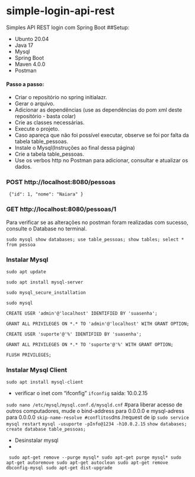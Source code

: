 # simple-login-api-rest
Simples API REST login com Spring Boot
##Setup:

* Ubunto 20.04
* Java 17
* Mysql
* Spring Boot
* Maven 4.0.0
* Postman

#### Passo a passo:
- Criar o repositório no spring initialazr.
- Gerar o arquivo.
- Adicionar as dependências (use as dependências do pom xml deste repositório - basta colar)
- Crie as classes necessárias.
- Execute o projeto.
- Caso apareça que não foi possível executar, observe se foi por falta da tabela table_pessoas.
- Instale o Mysql(Instruções ao final dessa página)
- Crie a tabela table_pessoas.
- Use os verbos http no Postman para adicionar, consultar e atualizar os dados.

### POST http://localhost:8080/pessoas
` {"id": 1,
"nome": "Naiara"
}`
### GET http://localhost:8080/pessoas/1

Para verificar se as alterações no postman foram realizadas com sucesso, consulte o Database no terminal.


`sudo mysql
show databases;
use table_pessoas;
show tables;
select * from pessoa`


### Instalar Mysql

`sudo apt update`

`sudo apt install mysql-server`

`sudo mysql_secure_installation`

`sudo mysql`

`CREATE USER 'admin'@'localhost' IDENTIFIED BY 'suasenha';`

`GRANT ALL PRIVILEGES ON *.* TO 'admin'@'localhost' WITH GRANT OPTION;` 

`CREATE USER 'suporte'@'%' IDENTIFIED BY 'suasenha';`

`GRANT ALL PRIVILEGES ON *.* TO 'suporte'@'%' WITH GRANT OPTION;`

`FLUSH PRIVILEGES;`

### Instalar Mysql Client

`sudo apt install mysql-client`


- verificar o inet com “ifconfig”
`ifconfig`
saída: 10.0.2.15

`sudo nano /etc/mysql/mysql.conf.d/mysqld.cnf` 
#para liberar acesso de outros computadores, mude o bind-address para 0.0.0.0 e mysql-adress para 0.0.0.0
`skip-name-resolve #conflitos`dns /request de ip
`sudo service mysql restart`
`mysql -usuporte -pInfo@1234 -h10.0.2.15`
`show databases;`
`create database table_pessoas;`

- Desinstalar mysql
- 
` sudo apt-get remove --purge mysql*
sudo apt-get purge mysql*
sudo apt-get autoremove
sudo apt-get autoclean
sudo apt-get remove dbconfig-mysql
sudo apt-get dist-upgrade`


